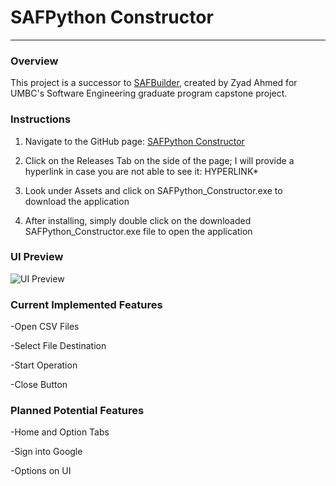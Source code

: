 # SAFPython Constructor
***
### Overview
This project is a successor to [SAFBuilder](https://github.com/DSpace-Labs/SAFBuilder "SAFBuilder"), created by Zyad Ahmed for UMBC's Software Engineering graduate program capstone project.


### Instructions
1. Navigate to the GitHub page: [SAFPython Constructor](https://github.com/zahmed3/SAFPython_Constructor)

2. Click on the Releases Tab on the side of the page; I will provide a hyperlink in case you are not able to see it: HYPERLINK*

3. Look under Assets and click on SAFPython_Constructor.exe to download the application

4. After installing, simply double click on the downloaded SAFPython_Constructor.exe file to open the application


### UI Preview

![UI Preview](https://media.discordapp.net/attachments/430743889008263180/1356372695444488414/safpython_constructor_ui.png?ex=67ec5402&is=67eb0282&hm=d6b4f977fa40bf0dd953451e97fa3d0504184de2cad6990adcbba9af0d62f6d8&=&format=webp&quality=lossless&width=1984&height=1160)


### Current Implemented Features
-Open CSV Files

-Select File Destination

-Start Operation

-Close Button


### Planned Potential Features
-Home and Option Tabs

-Sign into Google

-Options on UI
